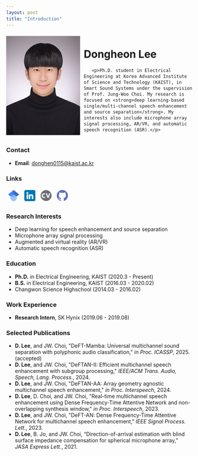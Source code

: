 ```yaml
---
layout: post
title: "Introduction"
---
```


<div style="display: flex; align-items: center;">
    <img src="fig/avatar2.jpg" alt="Dongheon Lee's Photo" width="200" height="267" style="float: left; margin-right: 10px;">

   <div>
       <h1>Dongheon Lee</h1>

       <p>Ph.D. student in Electrical Engineering at Korea Advanced Institute of Science and Technology (KAIST), in Smart Sound Systems under the supervision of Prof. Jung-Woo Choi. My research is focused on <strong>deep learning-based single/multi-channel speech enhancement and source separation</strong>. My interests also include microphone array signal processing, AR/VR, and automatic speech recognition (ASR).</p>
   </div>
</div>

<h3>Contact</h3>
<ul>
   <li><strong>Email</strong>: <a href="mailto:donghen0115@kaist.ac.kr">donghen0115@kaist.ac.kr</a></li>
</ul>

<h3>Links</h3>
<div align="left">
   <a href="https://scholar.google.com/citations?user=G4WfN5EAAAAJ&hl=ko&oi=ao" target="_blank" style="display: inline-block; margin: 5px;">
       <img src="fig/Google.png" alt="Google Scholar" width="30" height="30">
   </a>
   <a href="https://www.linkedin.com/in/dong-heon-lee-7563061a5/" target="_blank" style="display: inline-block; margin: 5px;">
       <img src="fig/Linkedin.png" alt="LinkedIn" width="30" height="30">
   </a>
   <a href="https://drive.google.com/file/d/1xrk4IS5joIC51AV_rV2xfacM1lHaSJSZ/view?usp=sharing" target="_blank" style="display: inline-block; margin: 5px;">
       <img src="fig/CV.png" alt="CV" width="30" height="30">
   </a>
   <a href="https://github.com/donghoney0416" target="_blank" style="display: inline-block; margin: 5px;">
       <img src="fig/GitHub.png" alt="GitHub" width="30" height="30">
   </a>
</div>

<h3>Research Interests</h3>
<ul>
    <li>Deep learning for speech enhancement and source separation</li>
    <li>Microphone array signal processing</li>
    <li>Augmented and virtual reality (AR/VR)</li>
    <li>Automatic speech recognition (ASR)</li>
</ul>

<h3>Education</h3>
<ul>
   <li><strong>Ph.D.</strong> in Electrical Engineering, KAIST (2020.3 - Present)</li>
   <li><strong>B.S.</strong> in Electrical Engineering, KAIST (2016.03 - 2020.02)</li>
   <li>Changwon Science Highschool (2014.03 - 2016.02)</li>
</ul>

<h3>Work Experience</h3>
<ul>
    <li><strong>Research Intern</strong>, SK Hynix (2019.06 - 2019.08)</li>
</ul>

<h3>Selected Publications</h3>
<ul>
    <li><strong>D. Lee</strong>, and JW. Choi, "DeFT-Mamba: Universal multichannel sound separation with polyphonic audio classification," <em>in Proc. ICASSP</em>, 2025. (accepted)</li>
    <li><strong>D. Lee</strong>, and JW. Choi, "DeFTAN-II: Efficient multichannel speech enhancement with subgroup processing," <em>IEEE/ACM Trans. Audio, Speech, Lang. Process.</em>, 2024.</li>
    <li><strong>D. Lee</strong>, and JW. Choi, "DeFTAN-AA: Array geometry agnostic multichannel speech enhancement," <em>in Proc. Interspeech</em>, 2024.</li>
    <li><strong>D. Lee</strong>, D. Choi, and JW. Choi, "Real-time multichannel speech enhancement using Dense Frequency-Time Attentive Network and non-overlapping synthesis window," <em>in Proc. Interspeech</em>, 2023.</li>
    <li><strong>D. Lee</strong>, and JW. Choi, "DeFT-AN: Dense Frequency-Time Attentive Network for multichannel speech enhancement," <em>IEEE Signal Process. Lett.</em>, 2023.</li>
    <li><strong>D. Lee</strong>, B. Jo, and JW. Choi, “Direction-of-arrival estimation with blind surface impedance compensation for spherical microphone array,” <em>JASA Express Lett.</em>, 2021.</li>    
</ul>
